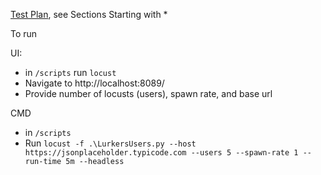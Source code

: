 [Test Plan](https://docs.google.com/document/d/1qplmZWMLb8_eu07okn77_JtG1IinPSc0_xjxANsrLas/edit?pli=1#heading=h.uwnx6qo5hm3c), see Sections Starting with *

To run

UI: 
* in `/scripts` run `locust`
* Navigate to http://localhost:8089/
* Provide number of locusts (users), spawn rate, and base url

CMD
* in `/scripts`
* Run `locust -f .\LurkersUsers.py --host https://jsonplaceholder.typicode.com --users 5
  --spawn-rate 1 --run-time 5m --headless`